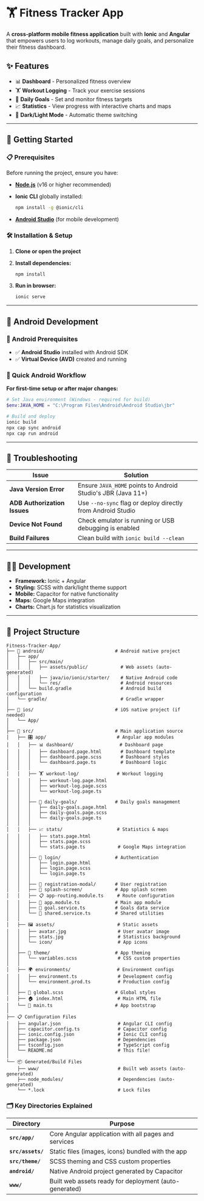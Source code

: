 # 🏋️ Fitness Tracker App

A **cross-platform mobile fitness application** built with **Ionic** and **Angular** that empowers users to log workouts, manage daily goals, and personalize their fitness dashboard.

## ✨ Features

- 📊 **Dashboard** - Personalized fitness overview
- 🏋️ **Workout Logging** - Track your exercise sessions
- 🎯 **Daily Goals** - Set and monitor fitness targets
- 📈 **Statistics** - View progress with interactive charts and maps
- 🌙 **Dark/Light Mode** - Automatic theme switching

---

## 🚀 Getting Started

### 📋 Prerequisites

Before running the project, ensure you have:

- **[Node.js](https://nodejs.org/)** (v16 or higher recommended)
- **Ionic CLI** globally installed:

  ```bash
  npm install -g @ionic/cli
  ```

- **[Android Studio](https://developer.android.com/studio)** (for mobile development)

### 🛠️ Installation & Setup

1. **Clone or open the project**

2. **Install dependencies:**

   ```bash
   npm install
   ```

3. **Run in browser:**

   ```bash
   ionic serve
   ```

---

## 📱 Android Development

### 🔧 Android Prerequisites

- ✅ **Android Studio** installed with Android SDK
- ✅ **Virtual Device (AVD)** created and running

### 🚀 Quick Android Workflow

**For first-time setup or after major changes:**

```powershell
# Set Java environment (Windows - required for build)
$env:JAVA_HOME = "C:\Program Files\Android\Android Studio\jbr"

# Build and deploy
ionic build
npx cap sync android
npx cap run android
```

---

## 🔧 Troubleshooting

| Issue | Solution |
|-------|----------|
| **Java Version Error** | Ensure `JAVA_HOME` points to Android Studio's JBR (Java 11+) |
| **ADB Authorization Issues** | Use `--no-sync` flag or deploy directly from Android Studio |
| **Device Not Found** | Check emulator is running or USB debugging is enabled |
| **Build Failures** | Clean build with `ionic build --clean` |

---

## 🧑‍💻 Development

- **Framework:** Ionic + Angular
- **Styling:** SCSS with dark/light theme support
- **Mobile:** Capacitor for native functionality
- **Maps:** Google Maps integration
- **Charts:** Chart.js for statistics visualization

---

## 📁 Project Structure

```
Fitness-Tracker-App/
├── 📱 android/                          # Android native project
│   ├── app/
│   │   ├── src/main/
│   │   │   ├── assets/public/            # Web assets (auto-generated)
│   │   │   ├── java/io/ionic/starter/    # Native Android code
│   │   │   └── res/                      # Android resources
│   │   └── build.gradle                  # Android build configuration
│   └── gradle/                           # Gradle wrapper
│
├── 🍎 ios/                              # iOS native project (if needed)
│   └── App/
│
├── 📱 src/                              # Main application source
│   ├── 🎛️ app/                          # Angular app modules
│   │   ├── 📊 dashboard/                 # Dashboard page
│   │   │   ├── dashboard.page.html       # Dashboard template
│   │   │   ├── dashboard.page.scss       # Dashboard styles
│   │   │   └── dashboard.page.ts         # Dashboard logic
│   │   │
│   │   ├── 🏋️ workout-log/              # Workout logging
│   │   │   ├── workout-log.page.html
│   │   │   ├── workout-log.page.scss
│   │   │   └── workout-log.page.ts
│   │   │
│   │   ├── 🎯 daily-goals/              # Daily goals management
│   │   │   ├── daily-goals.page.html
│   │   │   ├── daily-goals.page.scss
│   │   │   └── daily-goals.page.ts
│   │   │
│   │   ├── 📈 stats/                    # Statistics & maps
│   │   │   ├── stats.page.html
│   │   │   ├── stats.page.scss
│   │   │   └── stats.page.ts            # Google Maps integration
│   │   │
│   │   ├── 🔐 login/                    # Authentication
│   │   │   ├── login.page.html
│   │   │   ├── login.page.scss
│   │   │   └── login.page.ts
│   │   │
│   │   ├── 🎨 registration-modal/       # User registration
│   │   ├── 💫 splash-screen/            # App splash screen
│   │   ├── 📋 app-routing.module.ts     # Route configuration
│   │   ├── 🧩 app.module.ts             # Main app module
│   │   ├── 🔧 goal.service.ts           # Goals data service
│   │   └── 🔧 shared.service.ts         # Shared utilities
│   │
│   ├── 🖼️ assets/                       # Static assets
│   │   ├── avatar.jpg                   # User avatar image
│   │   ├── stats.jpg                    # Statistics background
│   │   └── icon/                        # App icons
│   │
│   ├── 🎨 theme/                        # App theming
│   │   └── variables.scss               # CSS custom properties
│   │
│   ├── 🌍 environments/                 # Environment configs
│   │   ├── environment.ts               # Development config
│   │   └── environment.prod.ts          # Production config
│   │
│   ├── 🎨 global.scss                   # Global styles
│   ├── 🏠 index.html                    # Main HTML file
│   └── 🚀 main.ts                       # App bootstrap
│
├── 📋 Configuration Files
│   ├── angular.json                     # Angular CLI config
│   ├── capacitor.config.ts              # Capacitor config
│   ├── ionic.config.json                # Ionic CLI config
│   ├── package.json                     # Dependencies
│   ├── tsconfig.json                    # TypeScript config
│   └── README.md                        # This file!
│
└── 📦 Generated/Build Files
    ├── www/                             # Built web assets (auto-generated)
    ├── node_modules/                    # Dependencies (auto-generated)
    └── *.lock                           # Lock files
```

### 🗂️ Key Directories Explained

| Directory | Purpose |
|-----------|---------|
| **`src/app/`** | Core Angular application with all pages and services |
| **`src/assets/`** | Static files (images, icons) bundled with the app |
| **`src/theme/`** | SCSS theming and CSS custom properties |
| **`android/`** | Native Android project generated by Capacitor |
| **`www/`** | Built web assets ready for deployment (auto-generated) |
